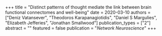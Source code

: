 +++
title = "Distinct patterns of thought mediate the link between brain functional connectomes and well-being"
date = 2020-03-10
authors = ["Deniz Vatansever", "Theodoros Karapanagiotidis", "Daniel S Margulies", "Elizabeth Jefferies", "Jonathan Smallwood"]
publication_types = ["2"]
abstract = ""
featured = false
publication = "*Network Neuroscience*"
+++

